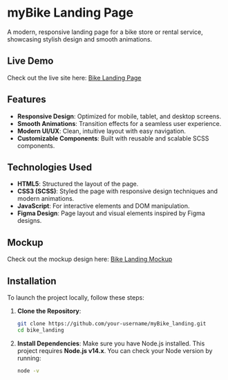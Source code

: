# myBike Landing Page

A modern, responsive landing page for a bike store or rental service, showcasing stylish design and smooth animations.

## Live Demo

Check out the live site here: [Bike Landing Page](https://vk-workshop.github.io/myBike_landing_page/)

## Features

- **Responsive Design**: Optimized for mobile, tablet, and desktop screens.
- **Smooth Animations**: Transition effects for a seamless user experience.
- **Modern UI/UX**: Clean, intuitive layout with easy navigation.
- **Customizable Components**: Built with reusable and scalable SCSS components.

## Technologies Used

- **HTML5**: Structured the layout of the page.
- **CSS3 (SCSS)**: Styled the page with responsive design techniques and modern animations.
- **JavaScript**: For interactive elements and DOM manipulation.
- **Figma Design**: Page layout and visual elements inspired by Figma designs.

## Mockup

Check out the mockup design here: [Bike Landing Mockup](https://www.figma.com/design/NZQAIydtHo5QkINyGLHNcq/BIKE-New-Version?node-id=0-1&node-type=canvas&t=nL845MyKi32kWOhy-0)

## Installation

To launch the project locally, follow these steps:

1. **Clone the Repository**:
   ```bash
   git clone https://github.com/your-username/myBike_landing.git
   cd bike_landing

2. **Install Dependencies**:
   Make sure you have Node.js installed. This project requires **Node.js v14.x**. You can check your Node version by running:
   ```bash
   node -v
